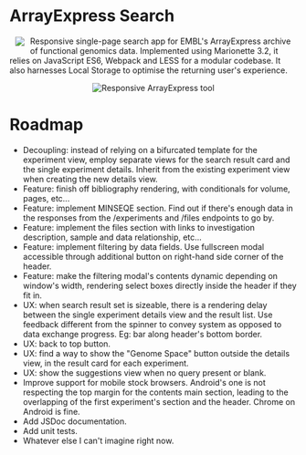 ArrayExpress Search
===================

<img src="https://www.ebi.ac.uk/arrayexpress/assets/images/ae-logo-64.svg" align="left" hspace="10" vspace="1">

Responsive single-page search app for EMBL's ArrayExpress archive of functional genomics data. Implemented using Marionette 3.2, it relies on JavaScript ES6, Webpack and LESS for a modular codebase. It also harnesses Local Storage to optimise the returning user's experience.

<p align="center">
	<img src="http://hqcasanova.github.io/arrayexpress-search/arrayexpress.jpg" alt="Responsive ArrayExpress tool">
</p>

# Roadmap
- Decoupling: instead of relying on a bifurcated template for the experiment view, employ separate views for the search result card and the single experiment details. Inherit from the existing experiment view when creating the new details view.
- Feature: finish off bibliography rendering, with conditionals for volume, pages, etc...
- Feature: implement MINSEQE section. Find out if there's enough data in the responses from the /experiments and /files endpoints to go by. 
- Feature: implement the files section with links to investigation description, sample and data relationship, etc...
- Feature: implement filtering by data fields. Use fullscreen modal accessible through additional button on right-hand side corner of the header. 
- Feature: make the filtering modal's contents dynamic depending on window's width, rendering select boxes directly inside the header if they fit in. 
- UX: when search result set is sizeable, there is a rendering delay between the single experiment details view and the result list. Use feedback different from the spinner to convey system as opposed to data exchange progress. Eg: bar along header's bottom border.
- UX: back to top button.
- UX: find a way to show the "Genome Space" button outside the details view, in the result card for each experiment.
- UX: show the suggestions view when no query present or blank.
- Improve support for mobile stock browsers. Android's one is not respecting the top margin for the contents main section, leading to the overlapping of the first experiment's section and the header. Chrome on Android is fine.
- Add JSDoc documentation.
- Add unit tests.
- Whatever else I can't imagine right now.
